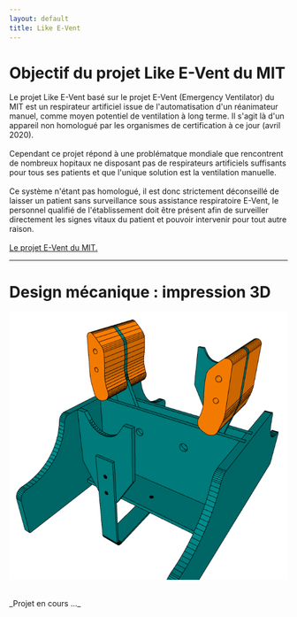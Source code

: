 ```yaml
---
layout: default
title: Like E-Vent
---
```


# Objectif du projet Like E-Vent du MIT

Le projet Like E-Vent basé sur le projet E-Vent (Emergency Ventilator) du MIT est un respirateur artificiel issue de l'automatisation d'un réanimateur manuel, comme moyen potentiel de ventilation à long terme.
Il s'agit là d'un appareil non homologué par les organismes de certification à ce jour (avril 2020).<br><br>
Cependant ce projet répond à une problématque mondiale que rencontrent de nombreux hopitaux ne disposant pas de respirateurs artificiels suffisants pour tous ses patients et que l'unique solution est la ventilation manuelle.<br><br>
Ce système n'étant pas homologué, il est donc strictement déconseillé de laisser un patient sans surveillance sous assistance respiratoire E-Vent, le personnel qualifié de l'établissement doit être présent afin de surveiller directement les signes vitaux du patient et pouvoir intervenir pour tout autre raison.<br><br>
[Le projet E-Vent du MIT.](https://e-vent.mit.edu/)

----

# Design mécanique : impression 3D

![Like E-Vent](/src/img/Like-E-Vent.png)

<br>
_Projet en cours ..._
